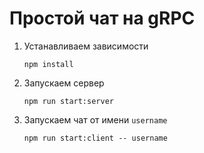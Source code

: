 # Простой чат на gRPC

1. Устанавливаем зависимости

       npm install

2. Запускаем сервер

       npm run start:server

3. Запускаем чат от имени `username`

       npm run start:client -- username
